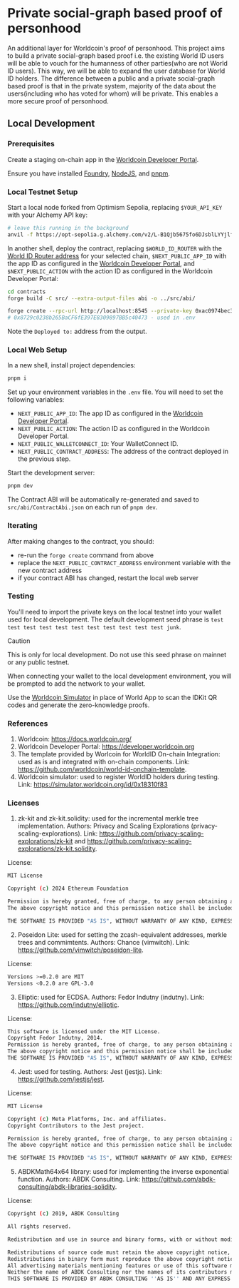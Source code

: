 # Private social-graph based proof of personhood

An additional layer for Worldcoin's proof of personhood. This project aims to build a private social-graph based proof i.e. the existing World ID users will be able to vouch for the humanness of other parties(who are not World ID users). This way, we will be able to expand the user database for World ID holders. The difference between a public and a private social-graph based proof is that in the private system, majority of the data about the users(including who has voted for whom) will be private. This enables a more secure proof of personhood.

## Local Development

### Prerequisites

Create a staging on-chain app in the [Worldcoin Developer Portal](https://developer.worldcoin.org).

Ensure you have installed [Foundry](https://book.getfoundry.sh/getting-started/installation), [NodeJS](https://nodejs.org/en/download), and [pnpm](https://pnpm.io/installation).

### Local Testnet Setup

Start a local node forked from Optimism Sepolia, replacing `$YOUR_API_KEY` with your Alchemy API key:

```bash
# leave this running in the background
anvil -f https://opt-sepolia.g.alchemy.com/v2/L-B1Qjb5675fo6DJsblLYYjlfrvCPXY9
```

In another shell, deploy the contract, replacing `$WORLD_ID_ROUTER` with the [World ID Router address](https://docs.worldcoin.org/reference/address-book) for your selected chain, `$NEXT_PUBLIC_APP_ID` with the app ID as configured in the [Worldcoin Developer Portal](https://developer.worldcoin.org), and `$NEXT_PUBLIC_ACTION` with the action ID as configured in the Worldcoin Developer Portal:

```bash
cd contracts
forge build -C src/ --extra-output-files abi -o ../src/abi/

forge create --rpc-url http://localhost:8545 --private-key 0xac0974bec39a17e36ba4a6b4d238ff944bacb478cbed5efcae784d7bf4f2ff80 src/Contract.sol:Contract --constructor-args 0x11cA3127182f7583EfC416a8771BD4d11Fae4334 app_staging_550bc85869f87959046d7eeb3f86994d sign-up
# 0x8729c0238b265BaCF6fE397E8309897BB5c40473 - used in .env
```

Note the `Deployed to:` address from the output.

### Local Web Setup

In a new shell, install project dependencies:

```bash
pnpm i
```

Set up your environment variables in the `.env` file. You will need to set the following variables:
- `NEXT_PUBLIC_APP_ID`: The app ID as configured in the [Worldcoin Developer Portal](https://developer.worldcoin.org).
- `NEXT_PUBLIC_ACTION`: The action ID as configured in the Worldcoin Developer Portal.
- `NEXT_PUBLIC_WALLETCONNECT_ID`: Your WalletConnect ID.
- `NEXT_PUBLIC_CONTRACT_ADDRESS`: The address of the contract deployed in the previous step.

Start the development server:

```bash
pnpm dev
```

The Contract ABI will be automatically re-generated and saved to `src/abi/ContractAbi.json` on each run of `pnpm dev`.

### Iterating

After making changes to the contract, you should:
- re-run the `forge create` command from above
- replace the `NEXT_PUBLIC_CONTRACT_ADDRESS` environment variable with the new contract address
- if your contract ABI has changed, restart the local web server

### Testing

You'll need to import the private keys on the local testnet into your wallet used for local development. The default development seed phrase is `test test test test test test test test test test test junk`.

> [!CAUTION]
> This is only for local development. Do not use this seed phrase on mainnet or any public testnet.

When connecting your wallet to the local development environment, you will be prompted to add the network to your wallet.

Use the [Worldcoin Simulator](https://simulator.worldcoin.org) in place of World App to scan the IDKit QR codes and generate the zero-knowledge proofs.

### References 
1. Worldcoin: https://docs.worldcoin.org/
2. Worldcoin Developer Portal: https://developer.worldcoin.org
3. The template provided by Worlcoin for WorldID On-chain Integration: used as is and integrated with on-chain components. Link: https://github.com/worldcoin/world-id-onchain-template.
4. Worldcoin simulator: used to register WorldID holders during testing. Link: https://simulator.worldcoin.org/id/0x18310f83

### Licenses
1. zk-kit and zk-kit.solidity: used for the incremental merkle tree implementation. Authors: Privacy and Scaling Explorations (privacy-scaling-explorations). Link: https://github.com/privacy-scaling-explorations/zk-kit and https://github.com/privacy-scaling-explorations/zk-kit.solidity.

License:
```bash
MIT License

Copyright (c) 2024 Ethereum Foundation

Permission is hereby granted, free of charge, to any person obtaining a copy of this software and associated documentation files (the "Software"), to deal in the Software without restriction, including without limitation the rights to use, copy, modify, merge, publish, distribute, sublicense, and/or sell copies of the Software, and to permit persons to whom the Software is furnished to do so, subject to the following conditions:
The above copyright notice and this permission notice shall be included in all copies or substantial portions of the Software.

THE SOFTWARE IS PROVIDED "AS IS", WITHOUT WARRANTY OF ANY KIND, EXPRESS OR IMPLIED, INCLUDING BUT NOT LIMITED TO THE WARRANTIES OF MERCHANTABILITY, FITNESS FOR A PARTICULAR PURPOSE AND NONINFRINGEMENT. IN NO EVENT SHALL THE AUTHORS OR COPYRIGHT HOLDERS BE LIABLE FOR ANY CLAIM, DAMAGES OR OTHER LIABILITY, WHETHER IN AN ACTION OF CONTRACT, TORT OR OTHERWISE, ARISING FROM, OUT OF OR IN CONNECTION WITH THE SOFTWARE OR THE USE OR OTHER DEALINGS IN THE SOFTWARE.
```
2. Poseidon Lite: used for setting the zcash-equivalent addresses, merkle trees and commimtents. Authors: Chance (vimwitch). Link: https://github.com/vimwitch/poseidon-lite.

License:
```bash
Versions >=0.2.0 are MIT
Versions <0.2.0 are GPL-3.0
```

3. Elliptic: used for ECDSA. Authors: Fedor Indutny (indutny). Link: https://github.com/indutny/elliptic.

License:
```bash
This software is licensed under the MIT License.
Copyright Fedor Indutny, 2014.
Permission is hereby granted, free of charge, to any person obtaining a copy of this software and associated documentation files (the "Software"), to deal in the Software without restriction, including without limitation the rights to use, copy, modify, merge, publish, distribute, sublicense, and/or sell copies of the Software, and to permit persons to whom the Software is furnished to do so, subject to the following conditions:
The above copyright notice and this permission notice shall be included in all copies or substantial portions of the Software.
THE SOFTWARE IS PROVIDED "AS IS", WITHOUT WARRANTY OF ANY KIND, EXPRESS OR IMPLIED, INCLUDING BUT NOT LIMITED TO THE WARRANTIES OF MERCHANTABILITY, FITNESS FOR A PARTICULAR PURPOSE AND NONINFRINGEMENT. IN NO EVENT SHALL THE AUTHORS OR COPYRIGHT HOLDERS BE LIABLE FOR ANY CLAIM, DAMAGES OR OTHER LIABILITY, WHETHER IN AN ACTION OF CONTRACT, TORT OR OTHERWISE, ARISING FROM, OUT OF OR IN CONNECTION WITH THE SOFTWARE OR THE USE OR OTHER DEALINGS IN THE SOFTWARE.
```

4. Jest: used for testing. Authors: Jest (jestjs). Link: https://github.com/jestjs/jest.

License:
```bash
MIT License

Copyright (c) Meta Platforms, Inc. and affiliates.
Copyright Contributors to the Jest project.

Permission is hereby granted, free of charge, to any person obtaining a copy of this software and associated documentation files (the "Software"), to deal in the Software without restriction, including without limitation the rights to use, copy, modify, merge, publish, distribute, sublicense, and/or sell copies of the Software, and to permit persons to whom the Software is furnished to do so, subject to the following conditions: 
The above copyright notice and this permission notice shall be included in all copies or substantial portions of the Software.

THE SOFTWARE IS PROVIDED "AS IS", WITHOUT WARRANTY OF ANY KIND, EXPRESS OR IMPLIED, INCLUDING BUT NOT LIMITED TO THE WARRANTIES OF MERCHANTABILITY, FITNESS FOR A PARTICULAR PURPOSE AND NONINFRINGEMENT. IN NO EVENT SHALL THE AUTHORS OR COPYRIGHT HOLDERS BE LIABLE FOR ANY CLAIM, DAMAGES OR OTHER LIABILITY, WHETHER IN AN ACTION OF CONTRACT, TORT OR OTHERWISE, ARISING FROM, OUT OF OR IN CONNECTION WITH THE SOFTWARE OR THE USE OR OTHER DEALINGS IN THE SOFTWARE.
```

5. ABDKMath64x64 library: used for implementing the inverse exponential function. Authors: ABDK Consulting. Link: https://github.com/abdk-consulting/abdk-libraries-solidity.

License:
```bash
Copyright (c) 2019, ABDK Consulting

All rights reserved.

Redistribution and use in source and binary forms, with or without modification, are permitted provided that the following conditions are met:

Redistributions of source code must retain the above copyright notice, this list of conditions and the following disclaimer.
Redistributions in binary form must reproduce the above copyright notice, this list of conditions and the following disclaimer in the documentation and/or other materials provided with the distribution.
All advertising materials mentioning features or use of this software must display the following acknowledgement: This product includes software developed by ABDK Consulting.
Neither the name of ABDK Consulting nor the names of its contributors may be used to endorse or promote products derived from this software without specific prior written permission.
THIS SOFTWARE IS PROVIDED BY ABDK CONSULTING ''AS IS'' AND ANY EXPRESS OR IMPLIED WARRANTIES, INCLUDING, BUT NOT LIMITED TO, THE IMPLIED WARRANTIES OF MERCHANTABILITY AND FITNESS FOR A PARTICULAR PURPOSE ARE DISCLAIMED. IN NO EVENT SHALL ABDK CONSULTING BE LIABLE FOR ANY DIRECT, INDIRECT, INCIDENTAL, SPECIAL, EXEMPLARY, OR CONSEQUENTIAL DAMAGES (INCLUDING, BUT NOT LIMITED TO, PROCUREMENT OF SUBSTITUTE GOODS OR SERVICES; LOSS OF USE, DATA, OR PROFITS; OR BUSINESS INTERRUPTION) HOWEVER CAUSED AND ON ANY THEORY OF LIABILITY, WHETHER IN CONTRACT, STRICT LIABILITY, OR TORT (INCLUDING NEGLIGENCE OR OTHERWISE) ARISING IN ANY WAY OUT OF THE USE OF THIS SOFTWARE, EVEN IF ADVISED OF THE POSSIBILITY OF SUCH DAMAGE.
```